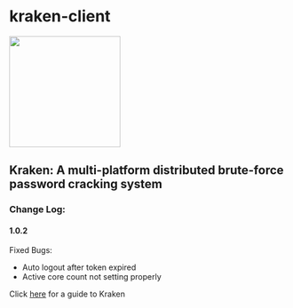 # kraken-client
<img width="200" src="https://github.com/arcaneiceman/kraken-client/blob/master/src/assets/kraken-logo.png"/>


## Kraken: A multi-platform distributed brute-force password cracking system

### Change Log:

#### 1.0.2
Fixed Bugs:
- Auto logout after token expired
- Active core count not setting properly

Click <a href="https://kraken.work/help">here</a> for a guide to Kraken

